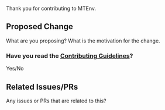 Thank you for contributing to MTEnv.

## Proposed Change

What are you proposing? What is the motivation for the change.

### Have you read the [Contributing Guidelines](.github/CONTRIBUTING.md)?

Yes/No

## Related Issues/PRs

Any issues or PRs that are related to this?